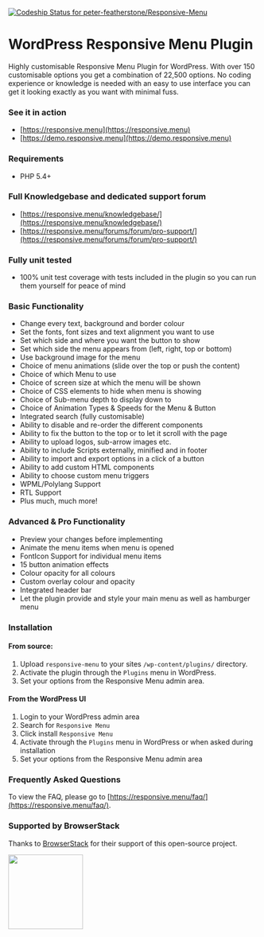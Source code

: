 [![Codeship Status for peter-featherstone/Responsive-Menu](https://app.codeship.com/projects/0f626140-0c02-0135-749e-1e85f2753028/status?branch=master)](https://app.codeship.com/projects/215186)

# WordPress Responsive Menu Plugin
Highly customisable Responsive Menu Plugin for WordPress. With over 150 customisable options you get a combination of 22,500 options. No coding experience or knowledge is needed with an easy to use interface you can get it looking exactly as you want with minimal fuss.

### See it in action

* [https://responsive.menu](https://responsive.menu)
* [https://demo.responsive.menu](https://demo.responsive.menu)

### Requirements

* PHP 5.4+

### Full Knowledgebase and dedicated support forum

* [https://responsive.menu/knowledgebase/](https://responsive.menu/knowledgebase/)
* [https://responsive.menu/forums/forum/pro-support/](https://responsive.menu/forums/forum/pro-support/)

### Fully unit tested

* 100% unit test coverage with tests included in the plugin so you can run them yourself for peace of mind

### Basic Functionality

* Change every text, background and border colour
* Set the fonts, font sizes and text alignment you want to use
* Set which side and where you want the button to show
* Set which side the menu appears from (left, right, top or bottom)
* Use background image for the menu
* Choice of menu animations (slide over the top or push the content)
* Choice of which Menu to use
* Choice of screen size at which the menu will be shown
* Choice of CSS elements to hide when menu is showing
* Choice of Sub-menu depth to display down to
* Choice of Animation Types & Speeds for the Menu & Button
* Integrated search (fully customisable)
* Ability to disable and re-order the different components
* Ability to fix the button to the top or to let it scroll with the page
* Ability to upload logos, sub-arrow images etc.
* Ability to include Scripts externally, minified and in footer
* Ability to import and export options in a click of a button
* Ability to add custom HTML components
* Ability to choose custom menu triggers
* WPML/Polylang Support
* RTL Support
* Plus much, much more!

### Advanced & Pro Functionality

* Preview your changes before implementing
* Animate the menu items when menu is opened
* FontIcon Support for individual menu items
* 15 button animation effects
* Colour opacity for all colours
* Custom overlay colour and opacity
* Integrated header bar
* Let the plugin provide and style your main menu as well as hamburger menu

### Installation

#### From source:
1. Upload `responsive-menu` to your sites `/wp-content/plugins/` directory.
2. Activate the plugin through the `Plugins` menu in WordPress.
3. Set your options from the Responsive Menu admin area.

#### From the WordPress UI

1. Login to your WordPress admin area
2. Search for `Responsive Menu`
3. Click install `Responsive Menu`
4. Activate through the `Plugins` menu in WordPress or when asked during installation
5. Set your options from the Responsive Menu admin area

### Frequently Asked Questions

To view the FAQ, please go to [https://responsive.menu/faq/](https://responsive.menu/faq/).

### Supported by BrowserStack

Thanks to [BrowserStack](https://browserstack.com/) for their support of this open-source project.

<img src="https://responsive.menu/wp-content/themes/responsive-menu/static/imgs/browserstacklogo.svg" width="150">
